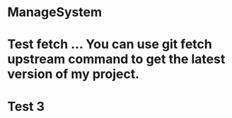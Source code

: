 # ManageSystem

# Test fetch ... You can use git fetch upstream command to get the latest version of my project. 

# Test 3